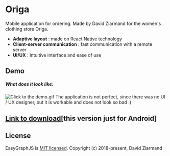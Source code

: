# Origa
Mobile application for ordering. Made by David Ziarmand for the women's clothing store Origa.
* **Adaptive layout** : made on React Native technology
* **Client-server communication** : fast communication with a remote server
* **UI/UX** : Intuitive interface and ease of use
## Demo
##### What does it look like:
![Click to the demo.gif](https://github.com/ziarmandhost/Origa/raw/master/demo.gif)
The application is not perfect, since there was no UI / UX designer, but it is workable and does not look so bad :)

## [Link to download](./android_build.apk)[this version just for Android]

## License
EasyGraphJS is [MIT licensed](./LICENSE).
Copyright (c) 2018-present, David Ziarmand
